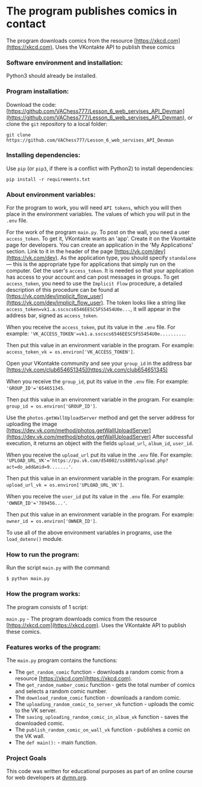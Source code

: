 # The program publishes comics in contact

The program downloads comics from the resource [https://xkcd.com](https://xkcd.com). Uses the VKontakte API to publish these comics

### Software environment and installation:

Python3 should already be installed.

### Program installation:

Download the code: [https://github.com/VAChess777/Lesson_6_web_servises_API_Devman](https://github.com/VAChess777/Lesson_6_web_servises_API_Devman), or clone the `git` repository to a local folder:
```
git clone https://github.com/VAChess777/Lesson_6_web_servises_API_Devman
```

### Installing dependencies:
 
Use `pip` (or `pip3`, if there is a conflict with Python2) to install dependencies:
```bach
pip install -r requirements.txt
```

### About environment variables:

For the program to work, you will need `API tokens`, which you will then place in the 
environment variables.  The values of which you will put in the `.env` file.

For the work of the program `main.py`. To post on the wall, you need a user `access_token`. To get it, VKontakte wants 
an 'app'. Create it on the Vkontakte page for developers. You can create an application in the 'My Applications' section. 
Link to it in the header of the page [https://vk.com/dev](https://vk.com/dev). As the application type, you should 
specify `standalone` — this is the appropriate type for applications that simply run on the computer. Get the user's `access_token`. 
It is needed so that your application has access to your account and can post messages in groups. To get `access_token`, 
you need to use the `Implicit Flow` procedure, a detailed description of this procedure can be found at [https://vk.com/dev/implicit_flow_user](https://vk.com/dev/implicit_flow_user).
The token looks like a string like `access_token=vk1.a.sscscs6546EESCSFS5454U0e...`, it will appear in the address bar, signed as `access_token`.

When you receive the `access_token`, put its value in the `.env` file.
For example: `'VK_ACCESS_TOKEN'=vk1.a.sscscs6546EESCSFS5454U0e.........`.

Then put this value in an environment variable in the program.
For example: `access_token_vk = os.environ['VK_ACCESS_TOKEN']`.

Open your  VKontakte community and see your `group_id` in the address bar [https://vk.com/club654651345](https://vk.com/club654651345)

When you receive the `group_id`, put its value in the `.env` file.
For example: `'GROUP_ID'='654651345`.

Then put this value in an environment variable in the program.
For example: `group_id = os.environ['GROUP_ID']`.

Use the `photos.getWallUploadServer` method and get the server address for uploading the image [https://dev.vk.com/method/photos.getWallUploadServer](https://dev.vk.com/method/photos.getWallUploadServer)
After successful execution, it returns an object with the fields `upload_url`, `album_id`, `user_id`.

When you receive the `upload_url` put its value in the `.env` file.
For example: `'UPLOAD_URL_VK'='https://pu.vk.com/d54002/ss8895/upload.php?act=do_add&mid=9.......'`.

Then put this value in an environment variable in the program.
For example: `upload_url_vk = os.environ['UPLOAD_URL_VK']`.

When you receive the `user_id` put its value in the `.env` file.
For example: `'OWNER_ID'='789456...'`.

Then put this value in an environment variable in the program.
For example: `owner_id = os.environ['OWNER_ID']`.

To use all of the above environment variables in programs, use the `load_dotenv()` module.

### How to run the program:

Run the script ```main.py``` with the command:
```bach
$ python main.py
```

### How the program works:

The program consists of 1 script:

```main.py``` - The program downloads comics from the resource [https://xkcd.com](https://xkcd.com). Uses the VKontakte API to publish these comics.
            
### Features works of the program:

The `main.py` program contains the functions:

* The `get_random_comic` function - downloads a random comic from a resource [https://xkcd.com](https://xkcd.com).
* The `get_random_number_comic` function - gets the total number of comics and selects a random comic number.
* The `download_random_comic` function - downloads a random comic.
* The `uploading_random_comic_to_server_vk` function - uploads the comic to the VK server.
* The `saving_uploading_random_comic_in_album_vk` function - saves the downloaded comic.
* The `publish_random_comic_on_wall_vk` function - publishes a comic on the VK wall.
* The `def main():` - main function. 

### Project Goals

This code was written for educational purposes as part of an online course for web developers at [dvmn.org](https://dvmn.org/).